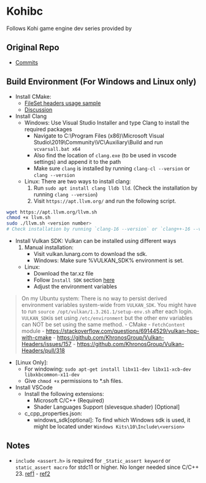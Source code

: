 # Kohibc
Follows Kohi game engine dev series provided by 

## Original Repo
- [Commits](https://github.com/travisvroman/kohi/commits/main?after=21ee30466ad65a45b39514723af65912d409fc1e+279&branch=main&qualified_name=refs%2Fheads%2Fmain)
## Build Environment (For Windows and Linux only)
- Install CMake:
    - [FileSet headers usage sample](https://cmake.org/cmake/help/latest/manual/cmake-buildsystem.7.html#interface-libraries)
    - [Discussion](https://gitlab.kitware.com/cmake/cmake/-/issues/22468)
- Install Clang
    - Windows: Use Visual Studio Installer and type Clang to install the required packages
        - Navigate to C:\Program Files (x86)\Microsoft Visual Studio\2019\Community\VC\Auxiliary\Build and run `vcvarsall.bat x64`
        - Also find the location of `clang.exe` (to be used in vscode settings) and append it to the path
        - Make sure `clang` is installed by running `clang-cl --version` or `clang --version`
    - Linux: There are two ways to install clang:
        1. Run `sudo apt install clang lldb lld`. (Check the installation by running `clang --version`)
        2. Visit `https://apt.llvm.org/` and run the following script.
```bash
wget https://apt.llvm.org/llvm.sh
chmod +x llvm.sh
sudo ./llvm.sh <version number>
# Check installation by running `clang-16 --version` or `clang++-16 --version` 
```

- Install Vulkan SDK: Vulkan can be installed using different ways
    1. Manual installation:
         - Visit vulkan.lunarg.com to download the sdk.
         - Windows: Make sure %VULKAN_SDK% environment is set.
    - Linux:
        - Download the tar.xz file
        - Follow `Install SDK` section [here](https://vulkan.lunarg.com/doc/view/1.3.261.1/linux/getting_started.html)
        - Adjust the environment variables
> On my Ubuntu system: There is no way to persist derived environment variables system-wide from `VULKAN_SDK`. You might have to run `source /opt/vulkan/1.3.261.1/setup-env.sh` after each login. `VULKAN_SDK`is set using `/etc/environment` but the other env variables can NOT be set using the same method.
    - CMake - `FetchContent` module
        - https://stackoverflow.com/questions/69144529/vulkan-hpp-with-cmake
        - https://github.com/KhronosGroup/Vulkan-Headers/issues/157
        - https://github.com/KhronosGroup/Vulkan-Headers/pull/318

- [Linux Only]: 
    - For windowing: `sudo apt-get install libx11-dev libx11-xcb-dev libxkbcommon-x11-dev`
    - Give `chmod +x` permissions to *.sh files.
- Install VSCode
    - Install the following extensions:
        - Microsoft C/C++ (Required)
        - Shader Languages Support (slevesque.shader) [Optional]
    - c_cpp_properties.json:
        - windows_sdk[optional]: To find which Windows sdk is used, it might be located under `Windows Kits\10\Include\<version>`

## Notes
- `include <assert.h>` is required for `_Static_assert keyword` or `static_assert macro` for stdc11 or higher. No longer needed since C/C++ 23. [ref1](https://en.cppreference.com/w/c/language/_Static_assert) - [ref2](https://learn.microsoft.com/en-us/cpp/c-language/static-assert-c?view=msvc-170)
